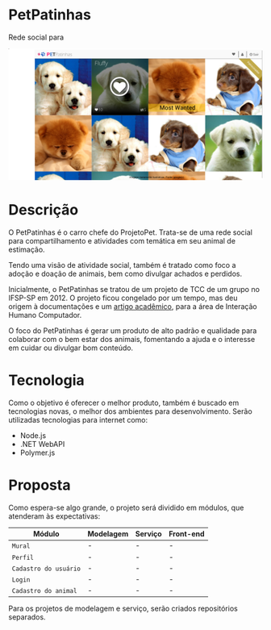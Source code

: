 # PetPatinhas

Rede social para 

![GitHub Logo](/mockups/mural.png)

# Descrição

O PetPatinhas é o carro chefe do ProjetoPet. Trata-se de uma rede social para compartilhamento e atividades com temática em seu animal de estimação.

Tendo uma visão de atividade social, também é tratado como foco a adoção e doação de animais, bem como divulgar achados e perdidos.

Inicialmente, o PetPatinhas se tratou de um projeto de TCC de um grupo no IFSP-SP em 2012. O projeto ficou congelado por um tempo, mas deu origem à documentações e um [artigo acadêmico](http://ceur-ws.org/Vol-1051/paper0.pdf), para a área de Interação Humano Computador.

O foco do PetPatinhas é gerar um produto de alto padrão e qualidade para colaborar com o bem estar dos animais, fomentando a ajuda e o interesse em cuidar ou divulgar bom conteúdo.

# Tecnologia

Como o objetivo é oferecer o melhor produto, também é buscado em tecnologias novas, o melhor dos ambientes para desenvolvimento. Serão utilizadas tecnologias para internet como:

- Node.js
- .NET WebAPI
- Polymer.js

# Proposta

Como espera-se algo grande, o projeto será dividido em módulos, que atenderam às expectativas:

Módulo | Modelagem | Serviço | Front-end
---|--- |--- |---
`Mural` | - | - | - 
`Perfil` | - | - | - 
`Cadastro do usuário` | - | - | - 
`Login` | - | - | - 
`Cadastro do animal` | - | - | - 

Para os projetos de modelagem e serviço, serão criados repositórios separados.
